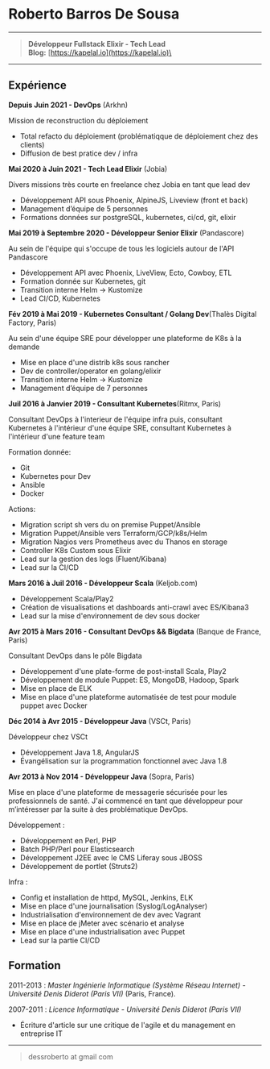 Roberto Barros De Sousa
=========================

----

> **Développeur Fullstack Elixir - Tech Lead**\
> **Blog:** [https://kapelal.io](https://kapelal.io)\

----

Expérience
--------------------

**Depuis Juin 2021 - DevOps** (Arkhn)

Mission de reconstruction du déploiement

+ Total refacto du déploiement (problématiqque de déploiement chez des clients)
+ Diffusion de best pratice dev / infra

**Mai 2020 à Juin 2021 - Tech Lead Elixir** (Jobia)

Divers missions très courte en freelance chez Jobia en tant que lead dev

+ Développement API sous Phoenix, AlpineJS, Liveview (front et back)
+ Management d’équipe de 5 personnes
+ Formations données sur postgreSQL, kubernetes, ci/cd, git, elixir

**Mai 2019 à Septembre 2020 - Développeur Senior Elixir** (Pandascore)

Au sein de l'équipe qui s'occupe de tous les logiciels autour de l'API Pandascore

+ Développement API avec Phoenix, LiveView, Ecto, Cowboy, ETL
+ Formation donnée sur Kubernetes, git
+ Transition interne Helm -> Kustomize
+ Lead CI/CD, Kubernetes

**Fév 2019 à Mai 2019 - Kubernetes Consultant / Golang Dev**(Thalès Digital Factory, Paris)

Au sein d'une équipe SRE pour développer une plateforme de K8s à la demande

+ Mise en place d'une distrib k8s sous rancher
+ Dev de controller/operator en golang/elixir
+ Transition interne Helm -> Kustomize
+ Management d’équipe de 7 personnes

**Juil 2016 à Janvier 2019 - Consultant Kubernetes**(Ritmx, Paris)

Consultant DevOps à l'interieur de l'équipe infra puis,
consultant Kubernetes à l'intérieur d'une équipe SRE,
consultant Kubernetes à l'intérieur d'une feature team

Formation donnée:

+ Git
+ Kubernetes pour Dev
+ Ansible
+ Docker

Actions:

+ Migration script sh vers du on premise Puppet/Ansible
+ Migration Puppet/Ansible vers Terraform/GCP/k8s/Helm
+ Migration Nagios vers Prometheus avec du Thanos en storage
+ Controller K8s Custom sous Elixir
+ Lead sur la gestion des logs (Fluent/Kibana)
+ Lead sur la CI/CD

**Mars 2016 à Juil 2016 - Développeur Scala** (Keljob.com)

+ Développement Scala/Play2
+ Création de visualisations et dashboards anti-crawl avec ES/Kibana3
+ Lead sur la mise d'environnement de dev sous docker

**Avr 2015 à Mars 2016 - Consultant DevOps && Bigdata** (Banque de France, Paris)

Consultant DevOps dans le pôle Bigdata

+ Développement d'une plate-forme de post-install Scala, Play2
+ Développement de module Puppet: ES, MongoDB, Hadoop, Spark
+ Mise en place de ELK
+ Mise en place d'une plateforme automatisée de test pour module puppet avec Docker

**Déc 2014 à Avr 2015 - Développeur Java** (VSCt, Paris)

Développeur chez VSCt

+ Développement Java 1.8, AngularJS
+ Évangélisation sur la programmation fonctionnel avec Java 1.8

**Avr 2013 à Nov 2014 - Développeur Java** (Sopra, Paris)

Mise en place d'une plateforme de messagerie sécurisée pour les professionnels de santé. J'ai commencé en tant que développeur pour m’intéresser par la suite à des problématique DevOps.


Développement :

- Développement en Perl, PHP
- Batch PHP/Perl pour Elasticsearch
- Développement J2EE avec le CMS Liferay sous JBOSS
- Développement de portlet (Struts2)

Infra :

- Config et installation de httpd, MySQL, Jenkins, ELK
- Mise en place d'une journalisation (Syslog/LogAnalyser)
- Industrialisation d'environnement de dev avec Vagrant
- Mise en place de jMeter avec scénario et analyse
- Mise en place d'une industrialisation avec Puppet
- Lead sur la partie CI/CD

Formation
---------

2011-2013
:   *Master Ingénierie Informatique (Système Réseau Internet) - Université Denis Diderot (Paris VII)*
    (Paris, France).

2007-2011
:   *Licence Informatique - Université Denis Diderot (Paris VII)*

+ Écriture d'article sur une critique de l'agile et du management en entreprise IT

----

> dessroberto at gmail com

